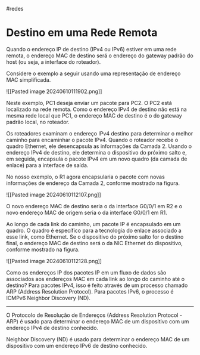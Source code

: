 #redes 
# Destino em uma Rede Remota

Quando o endereço IP de destino (IPv4 ou IPv6) estiver em uma rede remota, o endereço MAC de destino será o endereço do gateway padrão do host (ou seja, a interface do roteador).

Considere o exemplo a seguir usando uma representação de endereço MAC simplificada.

![[Pasted image 20240610111902.png]]

Neste exemplo, PC1 deseja enviar um pacote para PC2. O PC2 está localizado na rede remota. Como o endereço IPv4 de destino não está na mesma rede local que PC1, o endereço MAC de destino é o do gateway padrão local, no roteador.

Os roteadores examinam o endereço IPv4 destino para determinar o melhor caminho para encaminhar o pacote IPv4. Quando o roteador recebe o quadro Ethernet, ele desencapsula as informações da Camada 2. Usando o endereço IPv4 de destino, ele determina o dispositivo do próximo salto e, em seguida, encapsula o pacote IPv4 em um novo quadro (da camada de enlace) para a interface de saída.

No nosso exemplo, o R1 agora encapsularia o pacote com novas informações de endereço da Camada 2, conforme mostrado na figura.

![[Pasted image 20240610112107.png]]

O novo endereço MAC de destino seria o da interface G0/0/1 em R2 e o novo endereço MAC de origem seria o da interface G0/0/1 em R1.

Ao longo de cada link do caminho, um pacote IP é encapsulado em um quadro. O quadro é específico para a tecnologia do enlace associado a esse link, como Ethernet. Se o dispositivo do próximo salto for o destino final, o endereço MAC de destino será o da NIC Ethernet do dispositivo, conforme mostrado na figura.

![[Pasted image 20240610112128.png]]

Como os endereços IP dos pacotes IP em um fluxo de dados são associados aos endereços MAC em cada link ao longo do caminho até o destino? Para pacotes IPv4, isso é feito através de um processo chamado ARP (Address Resolution Protocol). Para pacotes IPv6, o processo é ICMPv6 Neighbor Discovery (ND).

---

O Protocolo de Resolução de Endereços (Address Resolution Protocol - ARP) é usado para determinar o endereço MAC de um dispositivo com um endereço IPv4 de destino conhecido.

Neighbor Discovery (ND) é usado para determinar o endereço MAC de um dispositivo com um endereço IPv6 de destino conhecido.









